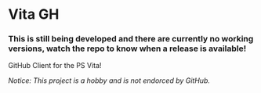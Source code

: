 # Vita GH
### This is still being developed and there are currently no working versions, watch the repo to know when a release is available!
GitHub Client for the PS Vita!

*Notice: This project is a hobby and is not endorced by GitHub.*
